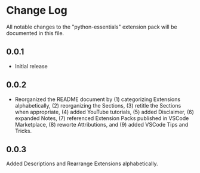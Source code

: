# Change Log

All notable changes to the "python-essentials" extension pack will be documented in this file.

## 0.0.1

- Initial release

## 0.0.2

- Reorganized the README document by (1) categorizing Extensions alphabetically, (2) reorganizing the Sections, (3) retitle the Sections when appropriate, (4) added YouTube tutorials, (5) added Disclaimer, (6) expanded Notes, (7) referenced Extension Packs published in VSCode Marketplace, (8) reworte Attributions, and (9) added VSCode Tips and Tricks.

## 0.0.3

Added Descriptions and Rearrange Extensions alphabetically.
